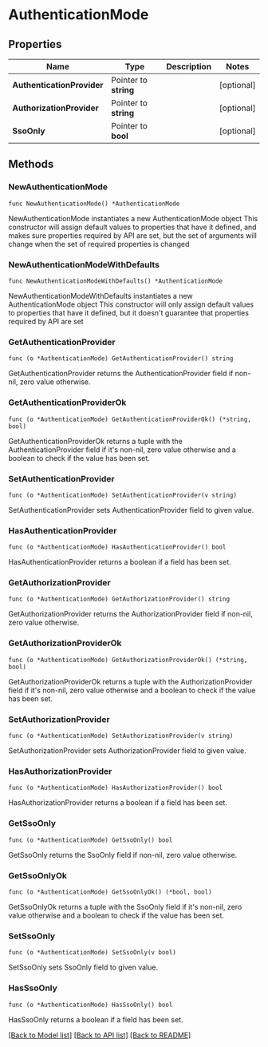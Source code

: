 # AuthenticationMode

## Properties

Name | Type | Description | Notes
------------ | ------------- | ------------- | -------------
**AuthenticationProvider** | Pointer to **string** |  | [optional] 
**AuthorizationProvider** | Pointer to **string** |  | [optional] 
**SsoOnly** | Pointer to **bool** |  | [optional] 

## Methods

### NewAuthenticationMode

`func NewAuthenticationMode() *AuthenticationMode`

NewAuthenticationMode instantiates a new AuthenticationMode object
This constructor will assign default values to properties that have it defined,
and makes sure properties required by API are set, but the set of arguments
will change when the set of required properties is changed

### NewAuthenticationModeWithDefaults

`func NewAuthenticationModeWithDefaults() *AuthenticationMode`

NewAuthenticationModeWithDefaults instantiates a new AuthenticationMode object
This constructor will only assign default values to properties that have it defined,
but it doesn't guarantee that properties required by API are set

### GetAuthenticationProvider

`func (o *AuthenticationMode) GetAuthenticationProvider() string`

GetAuthenticationProvider returns the AuthenticationProvider field if non-nil, zero value otherwise.

### GetAuthenticationProviderOk

`func (o *AuthenticationMode) GetAuthenticationProviderOk() (*string, bool)`

GetAuthenticationProviderOk returns a tuple with the AuthenticationProvider field if it's non-nil, zero value otherwise
and a boolean to check if the value has been set.

### SetAuthenticationProvider

`func (o *AuthenticationMode) SetAuthenticationProvider(v string)`

SetAuthenticationProvider sets AuthenticationProvider field to given value.

### HasAuthenticationProvider

`func (o *AuthenticationMode) HasAuthenticationProvider() bool`

HasAuthenticationProvider returns a boolean if a field has been set.

### GetAuthorizationProvider

`func (o *AuthenticationMode) GetAuthorizationProvider() string`

GetAuthorizationProvider returns the AuthorizationProvider field if non-nil, zero value otherwise.

### GetAuthorizationProviderOk

`func (o *AuthenticationMode) GetAuthorizationProviderOk() (*string, bool)`

GetAuthorizationProviderOk returns a tuple with the AuthorizationProvider field if it's non-nil, zero value otherwise
and a boolean to check if the value has been set.

### SetAuthorizationProvider

`func (o *AuthenticationMode) SetAuthorizationProvider(v string)`

SetAuthorizationProvider sets AuthorizationProvider field to given value.

### HasAuthorizationProvider

`func (o *AuthenticationMode) HasAuthorizationProvider() bool`

HasAuthorizationProvider returns a boolean if a field has been set.

### GetSsoOnly

`func (o *AuthenticationMode) GetSsoOnly() bool`

GetSsoOnly returns the SsoOnly field if non-nil, zero value otherwise.

### GetSsoOnlyOk

`func (o *AuthenticationMode) GetSsoOnlyOk() (*bool, bool)`

GetSsoOnlyOk returns a tuple with the SsoOnly field if it's non-nil, zero value otherwise
and a boolean to check if the value has been set.

### SetSsoOnly

`func (o *AuthenticationMode) SetSsoOnly(v bool)`

SetSsoOnly sets SsoOnly field to given value.

### HasSsoOnly

`func (o *AuthenticationMode) HasSsoOnly() bool`

HasSsoOnly returns a boolean if a field has been set.


[[Back to Model list]](../README.md#documentation-for-models) [[Back to API list]](../README.md#documentation-for-api-endpoints) [[Back to README]](../README.md)


